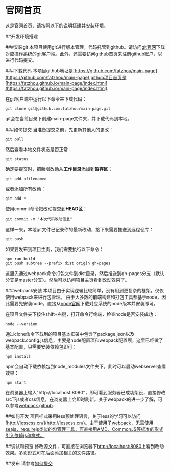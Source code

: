 # 官网首页
这是官网首页，请按照以下的说明搭建并安装环境。

##开发环境搭建

###安装git
本项目使用git进行版本管理，代码托管到github。请访问[git官网](https://git-scm.com/downloads)下载对应操作系统的git客户端。此外，还需要访问[github首页](https://github.com)来注册github账户，以进行代码提交。

###下载代码
本项目github地址是[https://github.com/fatzhou/main-page](https://github.com/fatzhou/main-page),github项目首页是[https://fatzhou.github.io/main-page/index.html](https://fatzhou.github.io/main-page/index.html).

在git客户端中运行以下命令来下载代码：

	git clone git@github.com:fatzhou/main-page.git
	
git会在当前目录下创建main-page文件夹，并下载代码到本地。

###<a name="如何提交"></a>如何提交
当准备提交之前，先更新其他人的更改：

	git pull
	
然后查看本地文件状态是否正常：

	git status
	
确定要提交时，把新增改动从**工作目录**添加到**暂存区**：

	git add <filename>
	
或者添加所有改动：

	git add *
	
使用commit命令把改动提交到**HEAD区**：

	git commit -m "本次代码改动信息"
	
这样一来，本地git文件已记录你的最新改动，接下来需要推送到远程仓库：

	git push
	
如果要发布到项目主页，我们需要执行以下命令：

	npm run build
	git push subtree --prefix dist origin gh-pages
	
这里先通过webpack命令打包文件到dist目录，然后推送到gh-pages分支（默认分支是master分支）。然后可以访问项目主页看到改动效果了。

###webpack安装
本项目由于实现逻辑比较简单，没有用到更复杂的框架，仅仅使用webpack来进行包管理。
由于大多数的前端构建和打包工具都基于node，因此需要先安装node，直接从[node官网](https://nodejs.org/en/download/)下载对应系统的node版本并安装即可。

在项目文件夹下按住shift+右键，打开命令行终端，检查node是否安装成功：

	node --version
	
通过clone命令下载到的项目基本框架中包含了package.json以及webpack.config.js信息，主要是node配置项和webpack配置项，这里已经做了基本配置，只需要安装依赖包即可：

	npm install
	
npm会自动下载依赖包到node_modules文件夹下。此时可以启动webserver查看效果：

	npm start
	
在浏览器上输入"http://localhost:8080"，即可看到服务器已成功架设，直接修改src下js或者css信息，在浏览器上会即时刷新。关于webpack的进一步了解，可以参考[webpack github](http://webpack.github.io/).

##如何开发
项目样式采用less预处理语言，关于less的学习可以访问[http://lesscss.cn/](http://lesscss.cn/)。由于使用了webpack，无需使用seajs，requirejs类似的包管理工具，可直接用AMD，CommonJS等标准的形式引入依赖js和样式。

##调试和预览
修改源文件，可直接在浏览器下[http://localhost:8080](http://localhost:8080)上看到改动效果。多页形式可在后面添加相关的文件路径。

##发布
请参考[如何提交](#提交)